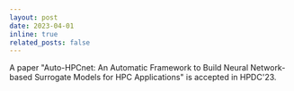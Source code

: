 ```yaml
---
layout: post
date: 2023-04-01
inline: true
related_posts: false
---
```


A paper "Auto-HPCnet: An Automatic Framework to Build Neural Network-based Surrogate Models for HPC Applications" is accepted in HPDC'23. 